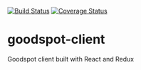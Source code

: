 [![Build Status](https://travis-ci.org/matthewglover/goodspot-client.svg?branch=master)](https://travis-ci.org/matthewglover/goodspot-client) [![Coverage Status](https://coveralls.io/repos/github/matthewglover/goodspot-client/badge.svg?branch=master)](https://coveralls.io/github/matthewglover/goodspot-client?branch=master)

# goodspot-client
Goodspot client built with React and Redux
